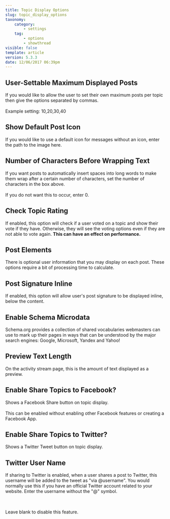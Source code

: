 ```yaml
---
title: Topic Display Options
slug: topic_display_options
taxonomy:
    category:
        - settings
    tag:
        - options
        - showthread
visible: false
template: article
version: 5.3.3
date: 12/06/2017 06:39pm
---
```


## User-Settable Maximum Displayed Posts
If you would like to allow the user to set their own maximum posts per topic then give the options separated by commas. 
<br />
<br />
Example setting: 10,20,30,40

## Show Default Post Icon
If you would like to use a default icon for messages without an icon, enter the path to the image here.

## Number of Characters Before Wrapping Text
If you want posts to automatically insert spaces into long words to make them wrap after a certain number of characters, set the number of characters in the box above.<br />
<br />
If you do not want this to occur, enter 0.

## Check Topic Rating
If enabled, this option will check if a user voted on a topic and show their vote if they have. Otherwise, they will see the voting options even if they are not able to vote again. <b>This can have an effect on performance.</b>

## Post Elements
There is optional user information that you may display on each post.  These options require a bit of processing time to calculate.

## Post Signature Inline
If enabled, this option will allow user's post signature to be displayed inline, below the content.

## Enable Schema Microdata
Schema.org provides a collection of shared vocabularies webmasters can use to mark up their pages in ways that can be understood by the major search engines: Google, Microsoft, Yandex and Yahoo!

## Preview Text  Length
On the activity stream page, this is the amount of text displayed as a preview.

## Enable Share Topics to Facebook?
Shows a Facebook Share button on topic display.
<br/><br/>
This can be enabled without enabling other Facebook features or creating a Facebook App.

## Enable Share Topics to Twitter?
Shows a Twitter Tweet button on topic display.

## Twitter User Name
If sharing to Twitter is enabled, when a user shares a post to Twitter, this username will be added to the tweet as "via @username". You would normally use this if you have an official Twitter account related to your website. Enter the username without the "@" symbol.

<br /><br />Leave blank to disable this feature.



